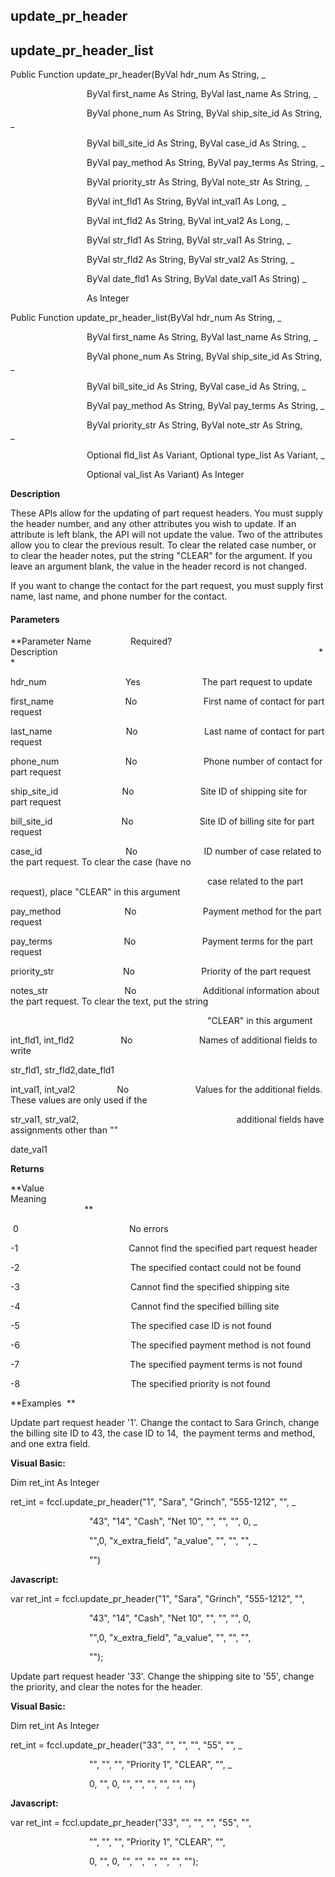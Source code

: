   

update_pr_header
------------------

update_pr_header_list
-----------------------

Public Function update_pr_header(ByVal hdr_num As String, _

                               ByVal first_name As String, ByVal last_name As String, _

                               ByVal phone_num As String, ByVal ship_site_id As String, _

                               ByVal bill_site_id As String, ByVal case_id As String, _

                               ByVal pay_method As String, ByVal pay_terms As String, _

                               ByVal priority_str As String, ByVal note_str As String, _

                               ByVal int_fld1 As String, ByVal int_val1 As Long, _

                               ByVal int_fld2 As String, ByVal int_val2 As Long, _

                               ByVal str_fld1 As String, ByVal str_val1 As String, _

                               ByVal str_fld2 As String, ByVal str_val2 As String, _

                               ByVal date_fld1 As String, ByVal date_val1 As String) _

                               As Integer

Public Function update_pr_header_list(ByVal hdr_num As String, _

                               ByVal first_name As String, ByVal last_name As String, _

                               ByVal phone_num As String, ByVal ship_site_id As String, _

                               ByVal bill_site_id As String, ByVal case_id As String, _

                               ByVal pay_method As String, ByVal pay_terms As String, _

                               ByVal priority_str As String, ByVal note_str As String, _                                                                 

                               Optional fld_list As Variant, Optional type_list As Variant, _

                               Optional val_list As Variant) As Integer

**Description**

These APIs allow for the updating of part request headers. You must supply the header number, and any other attributes you wish to update. If an attribute is left blank, the API will not update the value. Two of the attributes allow you to clear the previous result. To clear the related case number, or to clear the header notes, put the string "CLEAR" for the argument. If you leave an argument blank, the value in the header record is not changed.

If you want to change the contact for the part request, you must supply first name, last name, and phone number for the contact.

#### Parameters
**Parameter Name                Required?             Description                                                                                                          **

hdr_num                                Yes                         The part request to update

first_name                             No                           First name of contact for part request

last_name                              No                           Last name of contact for part request

phone_num                           No                           Phone number of contact for part request

ship_site_id                          No                           Site ID of shipping site for part request

bill_site_id                            No                           Site ID of billing site for part request

case_id                                  No                           ID number of case related to the part request. To clear the case (have no

                                                                                case related to the part request), place "CLEAR" in this argument

pay_method                          No                           Payment method for the part request

pay_terms                             No                           Payment terms for the part request

priority_str                            No                           Priority of the part request

notes_str                               No                           Additional information about the part request. To clear the text, put the string

                                                                                "CLEAR" in this argument

int_fld1, int_fld2                   No                           Names of additional fields to write

str_fld1, str_fld2,date_fld1

int_val1, int_val2                 No                           Values for the additional fields. These values are only used if the

str_val1, str_val2,                                                                additional fields have assignments other than ""

date_val1

**Returns**

**Value                                     Meaning                                                                                                                                               **

 0                                             No errors

-1                                             Cannot find the specified part request header

-2                                             The specified contact could not be found

-3                                             Cannot find the specified shipping site

-4                                             Cannot find the specified billing site

-5                                             The specified case ID is not found

-6                                             The specified payment method is not found

-7                                             The specified payment terms is not found

-8                                             The specified priority is not found

**Examples  **

 Update part request header '1'. Change the contact to Sara Grinch, change the billing site ID to 43, the case ID to 14,  the payment terms and method, and one extra field.

**Visual Basic:**

Dim ret_int As Integer

ret_int = fccl.update_pr_header("1", "Sara", "Grinch", "555-1212", "", _

                                "43", "14", "Cash", "Net 10", "", "", "", 0, _

                                "",0, "x_extra_field", "a_value", "", "", "", _

                                "")

**Javascript:**

var ret_int = fccl.update_pr_header("1", "Sara", "Grinch", "555-1212", "",

                                "43", "14", "Cash", "Net 10", "", "", "", 0,

                                "",0, "x_extra_field", "a_value", "", "", "",

                                "");

 Update part request header '33'. Change the shipping site to '55', change the priority, and clear the notes for the header.

**Visual Basic:**

Dim ret_int As Integer

ret_int = fccl.update_pr_header("33", "", "", "", "55", "", _

                                "", "", "", "Priority 1", "CLEAR", "", _

                                0, "", 0, "", "", "", "", "", "")

**Javascript:**

var ret_int = fccl.update_pr_header("33", "", "", "", "55", "",

                                "", "", "", "Priority 1", "CLEAR", "",

                                0, "", 0, "", "", "", "", "", "");